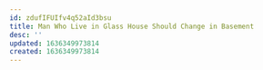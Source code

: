 ```yaml
---
id: zdufIFUIfv4q52aId3bsu
title: Man Who Live in Glass House Should Change in Basement
desc: ''
updated: 1636349973814
created: 1636349973814
---
```


